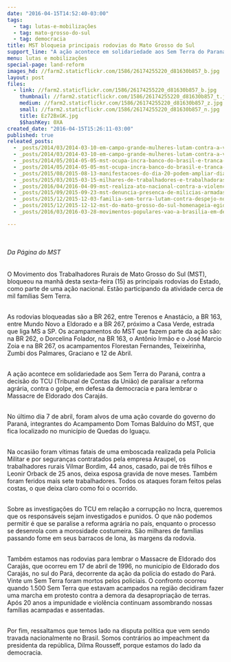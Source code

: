 ```yaml
---
date: "2016-04-15T14:52:40-03:00"
tags:
  - tag: lutas-e-mobilizações
  - tag: mato-grosso-do-sul
  - tag: democracia
title: MST bloqueia principais rodovias do Mato Grosso do Sul
support_line: "A ação acontece em solidariedade aos Sem Terra do Paraná, contra a decisão do TCU (Tribunal de Contas da União) de paralisar a reforma agrária, contra o golpe, em defesa da democracia e para lembrar o Massacre de Eldorado dos Carajás."
menu: lutas e mobilizações
special-page: land-reform
images_hd: //farm2.staticflickr.com/1586/26174255220_d81630b857_b.jpg
layout: post
files:
  - link: //farm2.staticflickr.com/1586/26174255220_d81630b857_b.jpg
    thumbnail: //farm2.staticflickr.com/1586/26174255220_d81630b857_t.jpg
    medium: //farm2.staticflickr.com/1586/26174255220_d81630b857_z.jpg
    small: //farm2.staticflickr.com/1586/26174255220_d81630b857_n.jpg
    title: Ez72BxGK.jpg
    $$hashKey: 0XA
created_date: "2016-04-15T15:26:11-03:00"
published: true
releated_posts:
  - _posts/2014/03/2014-03-10-em-campo-grande-mulheres-lutam-contra-a-violencia-e-por-politicas-publicas.md
  - _posts/2014/03/2014-03-10-em-campo-grande-mulheres-lutam-contra-a-violencia-e-por-politicas-publicas.md-e
  - _posts/2014/05/2014-05-05-mst-ocupa-incra-banco-do-brasil-e-tranca-duas-rodovias-no-ms.md
  - _posts/2014/05/2014-05-05-mst-ocupa-incra-banco-do-brasil-e-tranca-duas-rodovias-no-ms.md-e
  - _posts/2015/08/2015-08-13-manifestacoes-do-dia-20-podem-ampliar-dialogo-de-movimento-social-com-populacao.md
  - _posts/2015/03/2015-03-15-milhares-de-trabalhadores-e-trabalhadoras-ocupam-as-ruas-de-campo-grande.md
  - _posts/2016/04/2016-04-09-mst-realiza-ato-nacional-contra-a-violencia-em-solidariedade-as-familias-dos-mortos-e-pela-reforma-agraria-em-quedas-do-iguacu.md
  - _posts/2015/09/2015-09-23-mst-denuncia-presenca-de-milicias-armadas-em-ocupacao-de-casa-verde.md
  - _posts/2015/12/2015-12-03-familia-sem-terra-lutam-contra-despejo-no-ms.md
  - _posts/2015/12/2015-12-12-mst-do-mato-grosso-do-sul-homenageia-egidio-em-seu-30-encontro.md
  - _posts/2016/03/2016-03-28-movimentos-populares-vao-a-brasilia-em-defesa-da-democracia.md

---
```

<p><br />
<br />
<em>Da P&aacute;gina do MST</em><br />
<br />
<br />
O Movimento dos Trabalhadores Rurais de Mato Grosso do Sul (MST), bloqueou na manh&atilde; desta sexta-feira (15) as principais rodovias do Estado, como parte de uma a&ccedil;&atilde;o nacional. Est&atilde;o participando da atividade cerca de mil fam&iacute;lias Sem Terra.</p>

<p><br />
As rodovias bloqueadas s&atilde;o a BR 262, entre Terenos e Anast&aacute;cio, a BR 163, entre Mundo Novo a Eldorado e a BR 267, pr&oacute;ximo a Casa Verde, estrada que liga MS a SP. Os acampamentos do MST que fazem parte da a&ccedil;&atilde;o s&atilde;o: na BR 262, o Dorcelina Folador, na BR 163, o Ant&ocirc;nio Irm&atilde;o e o Jos&eacute; Marcio Zoia e na BR 267, os acampamentos Florestan Fernandes, Teixeirinha, Zumbi dos Palmares, Graciano e 12 de Abril.</p>

<p><br />
A a&ccedil;&atilde;o acontece em solidariedade aos Sem Terra do Paran&aacute;, contra a decis&atilde;o do TCU (Tribunal de Contas da Uni&atilde;o) de paralisar a reforma agr&aacute;ria, contra o golpe, em defesa da democracia e para lembrar o Massacre de Eldorado dos Caraj&aacute;s.</p>

<p><br />
No &uacute;ltimo dia 7 de abril, foram alvos de uma a&ccedil;&atilde;o covarde do governo do Paran&aacute;, integrantes do Acampamento Dom Tomas Baldu&iacute;no do MST, que fica localizado no munic&iacute;pio de Quedas do Igua&ccedil;u.</p>

<p><br />
Na ocasi&atilde;o foram v&iacute;timas fatais de uma emboscada realizada pela Policia Militar e por seguran&ccedil;as contratados pela empresa Araupel, os trabalhadores rurais Vilmar Bordim, 44 anos, casado, pai de tr&ecirc;s filhos e Leonir Orback de 25 anos, deixa esposa gravida de nove meses. Tamb&eacute;m foram feridos mais sete trabalhadores. Todos os ataques foram feitos pelas costas, o que deixa claro como foi o ocorrido.</p>

<p><br />
Sobre as investiga&ccedil;&otilde;es do TCU em rela&ccedil;&atilde;o a corrup&ccedil;&atilde;o no Incra, queremos que os respons&aacute;veis sejam investigados e punidos. O que n&atilde;o podemos permitir &eacute; que se paralise a reforma agr&aacute;ria no pa&iacute;s, enquanto o processo se desenrola com a morosidade costumeira. S&atilde;o milhares de fam&iacute;lias passando fome em seus barracos de lona, &agrave;s margens da rodovia.</p>

<p><br />
Tamb&eacute;m estamos nas rodovias para lembrar o Massacre de Eldorado dos Caraj&aacute;s, que ocorreu em 17 de abril de 1996, no munic&iacute;pio de Eldorado dos Caraj&aacute;s, no sul do Par&aacute;, decorrente da a&ccedil;&atilde;o da pol&iacute;cia do estado do Par&aacute;. Vinte um Sem Terra foram mortos pelos policiais. O confronto ocorreu quando 1.500 Sem Terra que estavam acampados na regi&atilde;o decidiram fazer uma marcha em protesto contra a demora da desapropria&ccedil;&atilde;o de terras. Ap&oacute;s 20 anos a impunidade e viol&ecirc;ncia continuam assombrando nossas fam&iacute;lias acampadas e assentadas.</p>

<p><br />
Por fim, ressaltamos que temos lado na disputa pol&iacute;tica que vem sendo travada nacionalmente no Brasil. Somos contr&aacute;rios ao impeachment da presidenta da rep&uacute;blica, Dilma Rousseff, porque estamos do lado da democracia.</p>

<p><br />
&nbsp;</p>

<p>&nbsp;</p>
